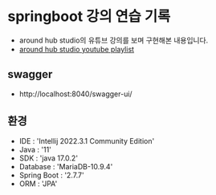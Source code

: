 # springboot 강의 연습 기록

* around hub studio의 유튜브 강의를 보며 구현해본 내용입니다.
* [around hub studio youtube playlist](https://youtube.com/playlist?list=PLlTylS8uB2fBOi6uzvMpojFrNe7sRmlzU)

## swagger
* http://localhost:8040/swagger-ui/

## 환경
 - IDE : 'Intellij 2022.3.1 Community Edition'
 - Java : '11'
 - SDK : 'java 17.0.2'
 - Database : 'MariaDB-10.9.4'
 - Spring Boot : '2.7.7'
 - ORM : 'JPA'
